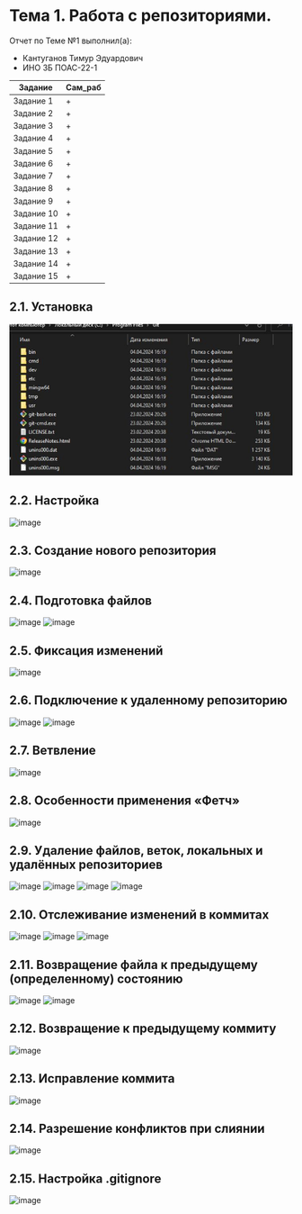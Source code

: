# Тема 1. Работа с репозиториями.
Отчет по Теме №1 выполнил(а):
- Кантуганов Тимур Эдуардович
- ИНО ЗБ ПОАС-22-1

| Задание | Сам_раб |
| ------ | ------ |
| Задание 1 | + |
| Задание 2 | + |
| Задание 3 | + |
| Задание 4 | + |
| Задание 5 | + |
| Задание 6 | + |
| Задание 7 | + |
| Задание 8 | + |
| Задание 9 | + |
| Задание 10 | + |
| Задание 11 | + |
| Задание 12 | + |
| Задание 13 | + |
| Задание 14 | + |
| Задание 15 | + |

## 2.1. Установка
![image](https://github.com/ImPussy/Labs/blob/%D0%A2%D0%B5%D0%BC%D0%B0_1/picturesLab1/1.JPG)

## 2.2. Настройка
![image](ссылка)
## 2.3. Создание нового репозитория
![image](ссылка)

## 2.4. Подготовка файлов
![image](ссылка)
![image](ссылка)

## 2.5. Фиксация изменений
![image](ссылка)

## 2.6. Подключение к удаленному репозиторию
![image](ссылка)
![image](ссылка)

## 2.7. Ветвление
![image](ссылка)

## 2.8. Особенности применения «Фетч»
![image](ссылка)

## 2.9. Удаление файлов, веток, локальных и удалённых репозиториев
![image](ссылка)
![image](ссылка)
![image](ссылка)
![image](ссылка)

## 2.10. Отслеживание изменений в коммитах
![image](ссылка)
![image](ссылка)
![image](ссылка)
## 2.11. Возвращение файла к предыдущему (определенному) состоянию
![image](ссылка)
![image](ссылка)

## 2.12. Возвращение к предыдущему коммиту
![image](ссылка)

## 2.13. Исправление коммита
![image](ссылка)

## 2.14. Разрешение конфликтов при слиянии
![image](ссылка)

## 2.15. Настройка .gitignore
![image](ссылка)
